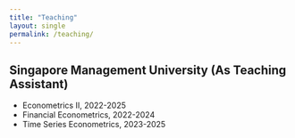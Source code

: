 ```yaml
---
title: "Teaching"
layout: single
permalink: /teaching/
---
```


  
 

## Singapore Management University (As Teaching Assistant)

  *  Econometrics II, 2022-2025
  *  Financial Econometrics, 2022-2024
  *  Time Series Econometrics, 2023-2025
